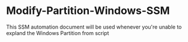 # Modify-Partition-Windows-SSM
This SSM automation document will be used whenever you're unable to expland the Windows Partition from script 
